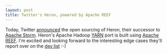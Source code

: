 ```yaml
---
layout: post
title: Twitter's Heron, powered by Apache REEF
---
```


Today, Twitter [announced] the open sourcing of Heron, their successor to [Apache Storm][storm]. Heron's Apache Hadoop [YARN] port is built using [Apache REEF][REEF]. I'm excited and looking forward to the interesting edge cases they'll report over on the [dev list][dev] :-)

[Twitter]: https://twitter.com
[announced]: https://blog.twitter.com/2016/open-sourcing-twitter-heron
[storm]: https://storm.apache.org
[YARN]: http://hadoop.apache.org/docs/current/hadoop-yarn/hadoop-yarn-site/YARN.html
[REEF]: https://reef.apache.org/
[dev]: https://reef.apache.org/mailing-list.html